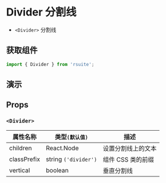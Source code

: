 # Divider 分割线

* `<Divider>` 分割线

## 获取组件

```js
import { Divider } from 'rsuite';
```

## 演示

<!--{demo}-->

## Props

### `<Divider>`

| 属性名称    | 类型`(默认值)`       | 描述               |
| ----------- | -------------------- | ------------------ |
| children    | React.Node           | 设置分割线上的文本 |
| classPrefix | string `('divider')` | 组件 CSS 类的前缀  |
| vertical    | boolean              | 垂直分割线         |
